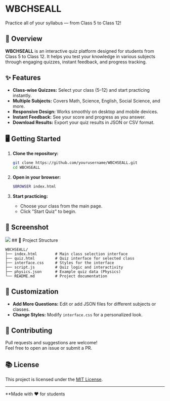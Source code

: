 # WBCHSEALL

Practice all of your syllabus — from Class 5 to Class 12!

## 🚀 Overview

**WBCHSEALL** is an interactive quiz platform designed for students from Class 5 to Class 12. It helps you test your knowledge in various subjects through engaging quizzes, instant feedback, and progress tracking.

## ✨ Features

- **Class-wise Quizzes:** Select your class (5–12) and start practicing instantly.
- **Multiple Subjects:** Covers Math, Science, English, Social Science, and more.
- **Responsive Design:** Works smoothly on desktop and mobile devices.
- **Instant Feedback:** See your score and progress as you answer.
- **Download Results:** Export your quiz results in JSON or CSV format.

## 🖥️ Getting Started

1. **Clone the repository:**

   ```sh
   git clone https://github.com/yourusername/WBCHSEALL.git
   cd WBCHSEALL
   ```

2. **Open in your browser:**

   ```sh
   $BROWSER index.html
   ```

3. **Start practicing:**
   - Choose your class from the main page.
   - Click "Start Quiz" to begin.
## 📲 Screenshot
<img src="screenshot.png"/>
## 📁 Project Structure

```
WBCHSEALL/
├── index.html        # Main class selection interface
├── quiz.html         # Quiz interface for selected class
├── interface.css     # Styles for the interface
├── script.js         # Quiz logic and interactivity
├── physics.json      # Example quiz data (Physics)
└── README.md         # Project documentation
```

## 📝 Customization

- **Add More Questions:** Edit or add JSON files for different subjects or classes.
- **Change Styles:** Modify `interface.css` for a personalized look.

## 🤝 Contributing

Pull requests and suggestions are welcome!  
Feel free to open an issue or submit a PR.

## 📚 License

This project is licensed under the [MIT License](LICENSE).

---

\*\*Made with ❤️ for students
